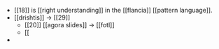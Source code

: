 - [[18]] is [[right understanding]] in the [[flancia]] [[pattern language]].
- [[drishtis]] -> [[29]]
  - [[20]] [[agora slides]] -> [[fotl]]
  - [[
-
